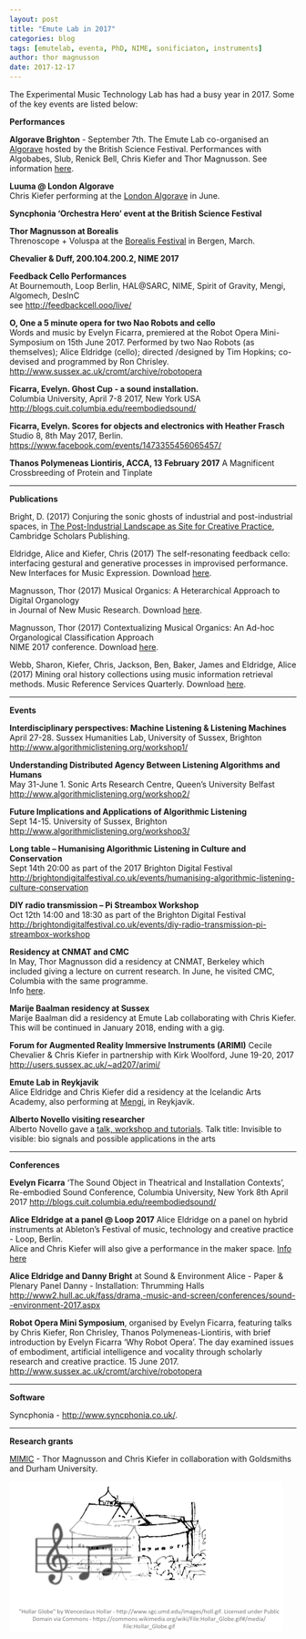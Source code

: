 ```yaml
---
layout: post
title: "Emute Lab in 2017"
categories: blog
tags: [emutelab, eventa, PhD, NIME, sonificiaton, instruments]
author: thor magnusson
date: 2017-12-17
---
```


The Experimental Music Technology Lab has had a busy year in 2017. Some of the key events are listed below:

<b>Performances</b>

<b>Algorave Brighton</b> - September 7th. The Emute Lab co-organised an <a href = "https://algorave.com">Algorave</a> hosted by the British Science Festival. Performances with Algobabes, Slub, Renick Bell, Chris Kiefer and Thor Magnusson. See information <a href ="https://www.britishsciencefestival.org/event/algorave/">here</a>.

<b>Luuma @ London Algorave</b><br>
Chris Kiefer performing at the <a href="https://algorave.com/london/">London Algorave</a> in June.

<b>Syncphonia ‘Orchestra Hero’ event at the British Science Festival</b>

<b>Thor Magnusson at Borealis</b> <br>
Threnoscope + Voluspa at the <a href ="http://www.borealisfestival.no/2017/threnoscope-thor-magnusson-2/">Borealis Festival</a> in Bergen, March.

<b>Chevalier & Duff, 200.104.200.2, NIME 2017</b>

<b>Feedback Cello Performances</b> <br>
At Bournemouth, Loop Berlin, HAL@SARC, NIME, Spirit of Gravity, Mengi, Algomech, DesInC<br> see <a href="http://feedbackcell.ooo/live/">http://feedbackcell.ooo/live/</a>

<b>O, One a 5 minute opera for two Nao Robots and cello</b> <br>
Words and music by Evelyn Ficarra, premiered at the Robot Opera Mini-Symposium on 15th June 2017. Performed by two Nao Robots (as themselves); Alice Eldridge (cello); directed /designed by Tim Hopkins; co-devised and programmed by Ron Chrisley. 
<a href="http://www.sussex.ac.uk/cromt/archive/robotopera">http://www.sussex.ac.uk/cromt/archive/robotopera</a>


<b>Ficarra, Evelyn. Ghost Cup - a sound installation.</b><br> 
Columbia University, April 7-8 2017, New York USA
<a href="http://blogs.cuit.columbia.edu/reembodiedsound/">http://blogs.cuit.columbia.edu/reembodiedsound/</a>

<b>Ficarra, Evelyn. Scores for objects and electronics with Heather Frasch</b><br> 
Studio 8, 8th May 2017, Berlin.
<a href ="https://www.facebook.com/events/1473355456065457/">https://www.facebook.com/events/1473355456065457/</a>

<b>Thanos Polymeneas Liontiris, ACCA, 13 February 2017</b>
A Magnificent Crossbreeding of Protein and Tinplate


<hr>

<b>Publications</b>


Bright, D. (2017) Conjuring the sonic ghosts of industrial and post-industrial spaces, in <a href="http://www.cambridgescholars.com/the-post-industrial-landscape-as-site-for-creative-practice">The Post-Industrial Landscape as Site for Creative Practice</a>, Cambridge Scholars Publishing.

Eldridge, Alice and Kiefer, Chris (2017) The self-resonating feedback cello: interfacing gestural and generative processes in improvised performance. New Interfaces for Music Expression. Download <a href="http://homes.create.aau.dk/dano/nime17/papers/0005/paper0005.pdf">here</a>.

Magnusson, Thor (2017) Musical Organics: A Heterarchical Approach to Digital Organology<br>
in Journal of New Music Research. Download <a href="http://www.tandfonline.com/doi/full/10.1080/09298215.2017.1353636">here</a>.

Magnusson, Thor (2017) Contextualizing Musical Organics: An Ad-hoc Organological Classification Approach <br>
NIME 2017 conference. Download <a href="http://ixi-audio.net/thor/Magnusson_NIME2017_MusicalOrganics.pdf">here</a>.

Webb, Sharon, Kiefer, Chris, Jackson, Ben, Baker, James and Eldridge, Alice (2017) Mining oral history collections using music information retrieval methods. Music Reference Services Quarterly. Download <a href="http://www.tandfonline.com/doi/abs/10.1080/10588167.2017.1404307"> here</a>.





<hr>

<b>Events</b>

<b>Interdisciplinary perspectives: Machine Listening & Listening Machines</b><br>
April 27-28. Sussex Humanities Lab, University of Sussex, Brighton<br>
<a href="http://www.algorithmiclistening.org/workshop1/
">http://www.algorithmiclistening.org/workshop1/</a>

<b>Understanding Distributed Agency Between Listening Algorithms and Humans</b><br>
May 31-June 1. Sonic Arts Research Centre, Queen’s University Belfast<br>
<a href="http://www.algorithmiclistening.org/workshop2/">http://www.algorithmiclistening.org/workshop2/</a>

<b>Future Implications and Applications of Algorithmic Listening</b><br>
Sept 14-15. University of Sussex, Brighton<br>
<a href="http://www.algorithmiclistening.org/workshop3/">http://www.algorithmiclistening.org/workshop3/</a>

<b>Long table – Humanising Algorithmic Listening in Culture and Conservation</b><br>
Sept 14th 20:00 as part of the 2017 Brighton Digital Festival<br>
<a href="http://brightondigitalfestival.co.uk/events/humanising-algorithmic-listening-culture-conservation
">http://brightondigitalfestival.co.uk/events/humanising-algorithmic-listening-culture-conservation</a>

<b>DIY radio transmission – Pi Streambox Workshop</b><br>
Oct 12th 14:00 and 18:30 as part of the Brighton Digital Festival <br>
<a href ="http://brightondigitalfestival.co.uk/events/diy-radio-transmission-pi-streambox-workshop">http://brightondigitalfestival.co.uk/events/diy-radio-transmission-pi-streambox-workshop</a>


<b>Residency at CNMAT and CMC</b><br>
In May, Thor Magnusson did a residency at CNMAT, Berkeley which included giving a lecture on current research. In June, he visited CMC, Columbia with the same programme. <br>
Info <a href="http://cnmat.berkeley.edu/projects/sonic-writing-research">here</a>.

<b>Marije Baalman residency at Sussex</b><br>
Marije Baalman did a residency at Emute Lab collaborating with Chris Kiefer. This will be continued in January 2018, ending with a gig.

<b>Forum for Augmented Reality Immersive Instruments (ARIMI)</b>
Cecile Chevalier & Chris Kiefer in partnership with Kirk Woolford, June 19-20, 2017<br> 
<a href ="http://users.sussex.ac.uk/~ad207/arimi/">http://users.sussex.ac.uk/~ad207/arimi/</a>

<b>Emute Lab in Reykjavik</b><br>
Alice Eldridge and Chris Kiefer did a residency at the Icelandic Arts Academy, also performing at <a href="https://mengi.net/events/2017/10/28/feb12th">Mengi</a>, in Reykjavik.


<b>Alberto Novello visiting researcher</b><br>
Alberto Novello gave a <a href="http://www.emutelab.org/blog/novello">talk, workshop and tutorials</a>. Talk title: Invisible to visible: bio signals and possible applications in the arts


<hr>

<b>Conferences</b>


<b>Evelyn Ficarra</b> ‘The Sound Object in Theatrical and Installation Contexts’, Re-embodied Sound Conference, Columbia University, New York 8th April 2017
<a href ="http://blogs.cuit.columbia.edu/reembodiedsound/">http://blogs.cuit.columbia.edu/reembodiedsound/</a>

<b>Alice Eldridge at a panel @ Loop 2017</b>
Alice Eldridge on a panel on hybrid instruments at Ableton’s Festival of music, technology and creative practice - Loop, Berlin. <br>
Alice and Chris Kiefer will also give a performance in the maker space. 
<a href="https://loop.ableton.com/2017/program/activity/motors-magnets-and-motion-electronic-music-instruments-physical-world/">Info here</a>


<b>Alice Eldridge and Danny Bright</b> at Sound & Environment
Alice - Paper & Plenary Panel
Danny - Installation: Thrumming Halls
<a href="http://www2.hull.ac.uk/fass/drama,-music-and-screen/conferences/sound--environment-2017.aspx">http://www2.hull.ac.uk/fass/drama,-music-and-screen/conferences/sound--environment-2017.aspx</a>

<b>Robot Opera Mini Symposium</b>, organised by Evelyn Ficarra, featuring talks by Chris Kiefer, Ron Chrisley, Thanos Polymeneas-Liontiris, with brief introduction by Evelyn Ficarra ‘Why Robot Opera’. The day examined issues of embodiment, artificial intelligence and vocality through scholarly research and creative practice. 15 June 2017. 
<a href="http://www.sussex.ac.uk/cromt/archive/robotopera">http://www.sussex.ac.uk/cromt/archive/robotopera</a>



<hr>

<b>Software</b>

Syncphonia - <a href ="http://www.syncphonia.co.uk/">http://www.syncphonia.co.uk/</a>.


<hr>

<b>Research grants</b>

<a href="http://gtr.rcuk.ac.uk/projects?ref=AH%2FR002657%2F1">MIMIC</a> - Thor Magnusson and Chris Kiefer in collaboration with Goldsmiths and Durham University. 



![Emsley](/img/emsley.png)
